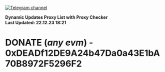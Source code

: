 [![Telegram channel](https://img.shields.io/endpoint?url=https://runkit.io/damiankrawczyk/telegram-badge/branches/master?url=https://t.me/n4z4v0d)](https://t.me/n4z4v0d) 

**Dynamic Updates Proxy List with Proxy Checker**  
**Last Updated: 22.12.23 18:21**

# DONATE (_any evm_) - 0xDEADf12DE9A24b47Da0a43E1bA70B8972F5296F2
